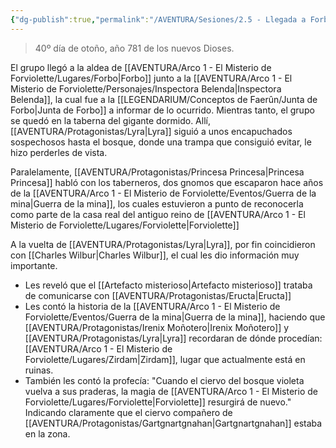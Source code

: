 ```yaml
---
{"dg-publish":true,"permalink":"/AVENTURA/Sesiones/2.5 - Llegada a Forbo/"}
---
```


> 40º día de otoño, año 781 de los nuevos Dioses.

El grupo llegó a la aldea de [[AVENTURA/Arco 1 -  El Misterio de Forviolette/Lugares/Forbo\|Forbo]] junto a la [[AVENTURA/Arco 1 -  El Misterio de Forviolette/Personajes/Inspectora Belenda\|Inspectora Belenda]], la cual fue a la [[LEGENDARIUM/Conceptos de Faerûn/Junta de Forbo\|Junta de Forbo]] a informar de lo ocurrido. Mientras tanto, el grupo se quedó en la taberna del gigante dormido. Allí, [[AVENTURA/Protagonistas/Lyra\|Lyra]] siguió a unos encapuchados sospechosos hasta el bosque, donde una trampa que consiguió evitar, le hizo perderles de vista.

Paralelamente, [[AVENTURA/Protagonistas/Princesa Princesa\|Princesa Princesa]] habló con los taberneros, dos gnomos que escaparon hace años de la [[AVENTURA/Arco 1 -  El Misterio de Forviolette/Eventos/Guerra de la mina\|Guerra de la mina]], los cuales estuvieron a punto de reconocerla como parte de la casa real del antiguo reino de [[AVENTURA/Arco 1 -  El Misterio de Forviolette/Lugares/Forviolette\|Forviolette]]

A la vuelta de [[AVENTURA/Protagonistas/Lyra\|Lyra]], por fin coincidieron con [[Charles Wilbur\|Charles Wilbur]], el cual les dio información muy importante.
- Les reveló que el [[Artefacto misterioso\|Artefacto misterioso]] trataba de comunicarse con [[AVENTURA/Protagonistas/Eructa\|Eructa]]
- Les contó la historia de la [[AVENTURA/Arco 1 -  El Misterio de Forviolette/Eventos/Guerra de la mina\|Guerra de la mina]], haciendo que [[AVENTURA/Protagonistas/Irenix Moñotero\|Irenix Moñotero]] y [[AVENTURA/Protagonistas/Lyra\|Lyra]] recordaran de dónde procedían: [[AVENTURA/Arco 1 -  El Misterio de Forviolette/Lugares/Zirdam\|Zirdam]], lugar que actualmente está en ruinas.
- También les contó la profecía: "Cuando el ciervo del bosque violeta vuelva a sus praderas, la magia de [[AVENTURA/Arco 1 -  El Misterio de Forviolette/Lugares/Forviolette\|Forviolette]] resurgirá de nuevo." Indicando claramente que el ciervo compañero de [[AVENTURA/Protagonistas/Gartgnartgnahan\|Gartgnartgnahan]] estaba en la zona.